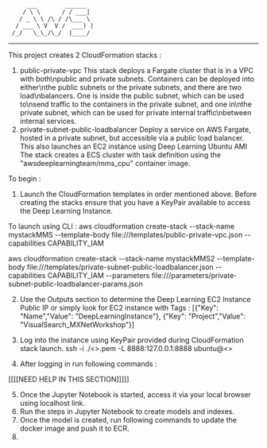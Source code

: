          ___        ______    
        / \ \      / / ___|   
       / _ \ \ /\ / /\___ \  
      / ___ \ V  V /  ___) | 
     /_/   \_\_/\_/  |____/   
 ----------------------------------------------------------------- 

This project creates 2 CloudFormation stacks :
1. public-private-vpc
This stack deploys a Fargate cluster that is in a VPC with both\npublic and private subnets. Containers can be deployed into either\nthe public subnets or the private subnets, and there are two load\nbalancers. One is inside the public subnet, which can be used to\nsend traffic to the containers in the private subnet, and one in\nthe private subnet, which can be used for private internal traffic\nbetween internal services.
2. private-subnet-public-loadbalancer
Deploy a service on AWS Fargate, hosted in a private subnet, but accessible via a public load balancer. This also launches an EC2 instance using Deep Learning Ubuntu AMI
The stack creates a ECS cluster with task definition using the "awsdeeplearningteam/mms_cpu" container image.

To begin :
1. Launch the CloudFormation templates in order mentioned above. Before creating the stacks ensure that you have a KeyPair available to access the Deep Learning Instance.

To launch using CLI :
aws cloudformation create-stack --stack-name mystackMMS --template-body file:///templates/public-private-vpc.json --capabilities  CAPABILITY_IAM 

aws cloudformation create-stack --stack-name mystackMMS2 --template-body file:///templates/private-subnet-public-loadbalancer.json --capabilities  CAPABILITY_IAM --parameters file:///parameters/private-subnet-public-loadbalancer-params.json 


2. Use the Outputs section to determine the Deep Learning EC2 Instance Public IP or simply look for EC2 instance with Tags : 
[{"Key": "Name","Value": "DeepLearningInstance"}, {"Key": "Project","Value": "VisualSearch_MXNetWorkshop"}]

3. Log into the instance using KeyPair provided during CloudFormation stack launch. 
ssh -i ./<<keypair-name>>.pem -L 8888:127.0.0.1:8888 ubuntu@<<InstanceIP>>

4.  After logging in run following commands :

[[[[NEED HELP IN THIS SECTION]]]]]  

5.  Once the Jupyter Notebook is started, access it via your local browser using localhost link.
6.  Run the steps in Jupyter Notebook to create models and indexes.
7.  Once the model is created, run following commands to update the docker image and push it to ECR.
8.  

